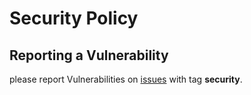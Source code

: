 # Security Policy

<!-- ## Supported Versions

Use this section to tell people about which versions of your project are
currently being supported with security updates.

| Version | Supported          |
| ------- | ------------------ |
| 5.1.x   | :white_check_mark: |
| 5.0.x   | :x:                |
| 4.0.x   | :white_check_mark: |
| < 4.0   | :x:                | -->

## Reporting a Vulnerability

please report Vulnerabilities on [issues](https://github.com/osama-raddad/Warehouse/issues) with tag <b>security</b>.

<!-- Tell them where to go, how often they can expect to get an update on a
reported vulnerability, what to expect if the vulnerability is accepted or
declined, etc. -->
